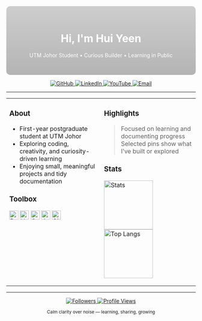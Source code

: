 <!-- ====== BANNER ====== -->
<div align="center" style="
  background-image: linear-gradient(rgba(0, 0, 0, 0.19), rgba(0, 0, 0, 0.29)), url('assets/banner.png');
  background-size: cover;
  background-position: center;
  padding: 30px 0;
  color: white;
  border-radius: 10px;
">
  <h1>Hi, I'm Hui Yeen</h1>
  <p>UTM Johor Student • Curious Builder • Learning in Public</p>
</div>

<!-- ====== CONTACT BADGES ====== -->
<p align="center">
  <a href="https://github.com/lowhuiyeen" target="_blank">
    <img alt="GitHub" src="https://img.shields.io/badge/-@lowhuiyeen-181717?style=flat-square&logo=GitHub&logoColor=white">
  </a>
  <a href="https://www.linkedin.com/in/huiyeenlow" target="_blank">
    <img alt="LinkedIn" src="https://img.shields.io/badge/-huiyeenlow-0A66C2?style=flat-square&logo=Linkedin&logoColor=white">
  </a>
  <a href="https://www.youtube.com/@huiyeen" target="_blank">
    <img alt="YouTube" src="https://img.shields.io/badge/-@huiyeen-FF0000?style=flat-square&logo=YouTube&logoColor=white">
  </a>
  <a href="mailto:lowhuiyeen@gmail.com" target="_blank">
    <img alt="Email" src="https://img.shields.io/badge/-lowhuiyeen@gmail.com-c14438?style=flat-square&logo=Gmail&logoColor=white">
  </a>
</p>

---

<table width="100%" style="border-collapse: collapse; border: none;">
<tr>
<td width="50%" valign="top" style="border: none;">

### About
- First-year postgraduate student at UTM Johor  
- Exploring coding, creativity, and curiosity-driven learning  
- Enjoying small, meaningful projects and tidy documentation  

### Toolbox
<p>
  <img height="24" alt="Python" src="https://cdn.jsdelivr.net/gh/devicons/devicon/icons/python/python-original.svg">
  <img height="24" alt="HTML5" src="https://cdn.jsdelivr.net/gh/devicons/devicon/icons/html5/html5-original.svg">
  <img height="24" alt="CSS3" src="https://cdn.jsdelivr.net/gh/devicons/devicon/icons/css3/css3-original.svg">
  <img height="24" alt="JavaScript" src="https://cdn.jsdelivr.net/gh/devicons/devicon/icons/javascript/javascript-original.svg">
  <img height="24" alt="GitHub" src="https://cdn.jsdelivr.net/gh/devicons/devicon/icons/github/github-original.svg">
</p>
</td>

<td width="50%" valign="top" style="border: none;">

### Highlights
> Focused on learning and documenting progress  
> Selected pins show what I’ve built or explored  

### Stats
<p align="left">
  <img height="130" src="https://github-readme-stats.vercel.app/api?username=lowhuiyeen&show_icons=true&hide_title=true&theme=transparent" alt="Stats">
  <img height="130" src="https://github-readme-stats.vercel.app/api/top-langs/?username=lowhuiyeen&layout=compact&theme=transparent" alt="Top Langs">
</p>

</td>
</tr>
</table>

---

<p align="center">
  <a href="https://github.com/lowhuiyeen?tab=followers">
    <img alt="Followers" src="https://img.shields.io/github/followers/lowhuiyeen?style=flat&label=Followers">
  </a>
  <a href="https://github.com/lowhuiyeen">
    <img alt="Profile Views" src="https://komarev.com/ghpvc/?username=lowhuiyeen&style=flat">
  </a>
</p>

<p align="center">
  <sub>Calm clarity over noise — learning, sharing, growing</sub>
</p>
